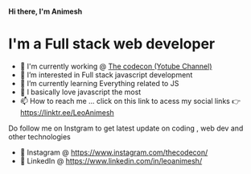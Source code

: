 <h4>Hi there, I'm Animesh</h4>

<h1>I'm a Full stack web developer</h1> 

- 👋 I'm currently working @ <a href="https://www.youtube.com/channel/UChfHS4Azu-8ZGFNMkBItc-A">The codecon (Yotube Channel)</a>
- 👀 I’m interested in Full stack javascript development
- 🌱 I’m currently learning Everything related to JS
- 💞️ I basically love javascript the most 
- 📫 How to reach me ... 
click on this link to acess my social links 👉 https://linktr.ee/LeoAnimesh

Do follow me on Instgram to get latest update on coding , web dev and other technologies 
 - 🚀 Instagram @ https://www.instagram.com/thecodecon/
 - 🚀 LinkedIn @ https://www.linkedin.com/in/leoanimesh/

